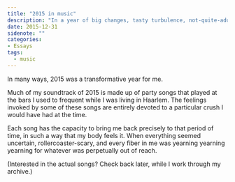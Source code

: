 ```yaml
---
title: "2015 in music"
description: "In a year of big changes, tasty turbulence, not-quite-adult decisions, and lots of boozy dancing, these are the songs that best fit the score."
date: 2015-12-31
sidenote: ""
categories:
- Essays
tags:
  - music
---
```

In many ways, 2015 was a transformative year for me.

Much of my soundtrack of 2015 is made up of party songs that played at the bars I used to frequent while I was living in Haarlem. The feelings invoked by some of these songs are entirely devoted to a particular crush I would have had at the time.

Each song has the capacity to bring me back precisely to that period of time, in such a way that my body feels it. When everything seemed uncertain, rollercoaster-scary, and every fiber in me was yearning yearning yearning for whatever was perpetually out of reach. 

(Interested in the actual songs? Check back later, while I work through my archive.)